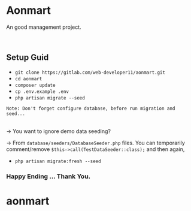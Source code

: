 # Aonmart
An good management project.

<br>

## Setup Guid
- ```git clone https://gitlab.com/web-developer11/aonmart.git```
- ```cd aonmart```
- ```composer update```
- ```cp .env.example .env```
- ```php artisan migrate --seed```

`Note: Don't forget configure database, before run migration and seed...`

<br/>
-> You want to ignore demo data seeding?

-> From ```database/seeders/DatabaseSeeder.php``` files. You can temporarily comment/remove ```$this->call(TestDataSeeder::class);``` and then again,

- ```php artisan migrate:fresh --seed```

### Happy Ending ... Thank You.
# aonmart
